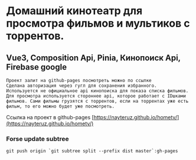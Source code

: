 # Домашний кинотеатр для просмотра фильмов и мультиков с торрентов.

## Vue3, Composition Api, Pinia, Кинопоиск Api, Firebase google

```
Проект залит на github-pages посмотреть можно по ссылке 
Сделана авторизация через гугл для сохранения избранного.
Используется не официальное api кинопоиска для показа списка фильмов. 
Для просмотра используется стороннее api, которое работает с IDшками фильмов. Сами фильмы грузятся с торрентов, если на торрентах уже есть фильм, то его можно будет уже посмотреть.
```

Ссылка на проект в github-pages [https://nayteruz.github.io/hometv/](https://nayteruz.github.io/hometv/)

### Forse update subtree 
```
git push origin `git subtree split --prefix dist master`:gh-pages
```
